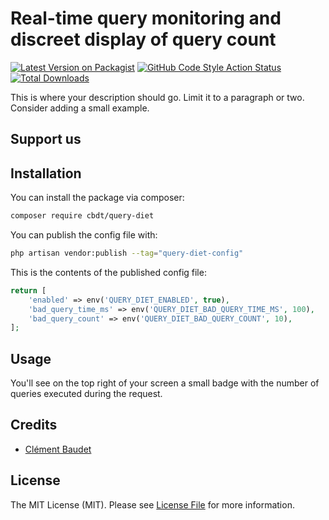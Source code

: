# Real-time query monitoring and discreet display of query count

[![Latest Version on Packagist](https://img.shields.io/packagist/v/cbdt/query-diet.svg?style=flat-square)](https://packagist.org/packages/cbdt/query-diet)
[![GitHub Code Style Action Status](https://img.shields.io/github/actions/workflow/status/cbdt/query-diet/fix-php-code-style-issues.yml?branch=main&label=code%20style&style=flat-square)](https://github.com/cbdt/query-diet/actions?query=workflow%3A"Fix+PHP+code+style+issues"+branch%3Amain)
[![Total Downloads](https://img.shields.io/packagist/dt/cbdt/query-diet.svg?style=flat-square)](https://packagist.org/packages/cbdt/query-diet)

This is where your description should go. Limit it to a paragraph or two. Consider adding a small example.

## Support us
## Installation

You can install the package via composer:

```bash
composer require cbdt/query-diet
```

You can publish the config file with:

```bash
php artisan vendor:publish --tag="query-diet-config"
```

This is the contents of the published config file:

```php
return [
    'enabled' => env('QUERY_DIET_ENABLED', true),
    'bad_query_time_ms' => env('QUERY_DIET_BAD_QUERY_TIME_MS', 100),
    'bad_query_count' => env('QUERY_DIET_BAD_QUERY_COUNT', 10),
];
```


## Usage

You'll see on the top right of your screen a small badge with the number of queries executed during the request.

## Credits

- [Clément Baudet](https://github.com/cbdt)

## License

The MIT License (MIT). Please see [License File](LICENSE.md) for more information.
